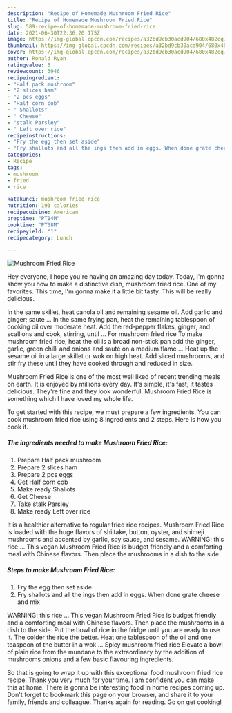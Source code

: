 ```yaml
---
description: "Recipe of Homemade Mushroom Fried Rice"
title: "Recipe of Homemade Mushroom Fried Rice"
slug: 589-recipe-of-homemade-mushroom-fried-rice
date: 2021-06-30T22:36:20.175Z
image: https://img-global.cpcdn.com/recipes/a32bd9cb30acd904/680x482cq70/mushroom-fried-rice-recipe-main-photo.jpg
thumbnail: https://img-global.cpcdn.com/recipes/a32bd9cb30acd904/680x482cq70/mushroom-fried-rice-recipe-main-photo.jpg
cover: https://img-global.cpcdn.com/recipes/a32bd9cb30acd904/680x482cq70/mushroom-fried-rice-recipe-main-photo.jpg
author: Ronald Ryan
ratingvalue: 5
reviewcount: 3946
recipeingredient:
- "Half pack mushroom"
- "2 slices ham"
- "2 pcs eggs"
- "Half corn cob"
- " Shallots"
- " Cheese"
- "stalk Parsley"
- " Left over rice"
recipeinstructions:
- "Fry the egg then set aside"
- "Fry shallots and all the ings then add in eggs. When done grate cheese and mix"
categories:
- Recipe
tags:
- mushroom
- fried
- rice

katakunci: mushroom fried rice 
nutrition: 193 calories
recipecuisine: American
preptime: "PT14M"
cooktime: "PT38M"
recipeyield: "1"
recipecategory: Lunch

---
```



![Mushroom Fried Rice](https://img-global.cpcdn.com/recipes/a32bd9cb30acd904/680x482cq70/mushroom-fried-rice-recipe-main-photo.jpg)

Hey everyone, I hope you're having an amazing day today. Today, I'm gonna show you how to make a distinctive dish, mushroom fried rice. One of my favorites. This time, I'm gonna make it a little bit tasty. This will be really delicious.

In the same skillet, heat canola oil and remaining sesame oil. Add garlic and ginger; saute … In the same frying pan, heat the remaining tablespoon of cooking oil over moderate heat. Add the red-pepper flakes, ginger, and scallions and cook, stirring, until … For mushroom fried rice To make mushroom fried rice, heat the oil is a broad non-stick pan add the ginger, garlic, green chilli and onions and sauté on a medium flame … Heat up the sesame oil in a large skillet or wok on high heat. Add sliced mushrooms, and stir fry these until they have cooked through and reduced in size.

Mushroom Fried Rice is one of the most well liked of recent trending meals on earth. It is enjoyed by millions every day. It's simple, it's fast, it tastes delicious. They're fine and they look wonderful. Mushroom Fried Rice is something which I have loved my whole life.


To get started with this recipe, we must prepare a few ingredients. You can cook mushroom fried rice using 8 ingredients and 2 steps. Here is how you cook it.

<!--inarticleads1-->

##### The ingredients needed to make Mushroom Fried Rice:

1. Prepare Half pack mushroom
1. Prepare 2 slices ham
1. Prepare 2 pcs eggs
1. Get Half corn cob
1. Make ready  Shallots
1. Get  Cheese
1. Take stalk Parsley
1. Make ready  Left over rice


It is a healthier alternative to regular fried rice recipes. Mushroom Fried Rice is loaded with the huge flavors of shiitake, button, oyster, and shimeji mushrooms and accented by garlic, soy sauce, and sesame. WARNING: this rice … This vegan Mushroom Fried Rice is budget friendly and a comforting meal with Chinese flavors. Then place the mushrooms in a dish to the side. 

<!--inarticleads2-->

##### Steps to make Mushroom Fried Rice:

1. Fry the egg then set aside
1. Fry shallots and all the ings then add in eggs. When done grate cheese and mix


WARNING: this rice … This vegan Mushroom Fried Rice is budget friendly and a comforting meal with Chinese flavors. Then place the mushrooms in a dish to the side. Put the bowl of rice in the fridge until you are ready to use it. The colder the rice the better. Heat one tablespoon of the oil and one teaspoon of the butter in a wok … Spicy mushroom fried rice Elevate a bowl of plain rice from the mundane to the extraordinary by the addition of mushrooms onions and a few basic flavouring ingredients. 

So that is going to wrap it up with this exceptional food mushroom fried rice recipe. Thank you very much for your time. I am confident you can make this at home. There is gonna be interesting food in home recipes coming up. Don't forget to bookmark this page on your browser, and share it to your family, friends and colleague. Thanks again for reading. Go on get cooking!
